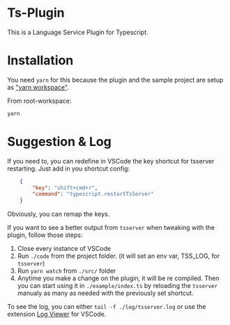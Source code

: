 # Ts-Plugin

This is a Language Service Plugin for Typescript.

# Installation
You need `yarn` for this because the plugin and the sample project are setup as ["yarn workspace"](https://yarnpkg.com/lang/en/docs/workspaces/).

From root-workspace:
```sh
yarn
```

# Suggestion & Log
If you need to, you can redefine in VSCode the key shortcut for tsserver restarting. Just add in you shortcut config:
```json
    {
        "key": "shift+cmd+r",
        "command": "typescript.restartTsServer"
    }
```

Obviously, you can remap the keys.

If you want to see a better output from `tsserver` when tweaking with the plugin, follow those steps:

1. Close every instance of VSCode
2. Run `./code` from the project folder. (it will set an env var, TSS_LOG, for `tsserver`)
3. Run `yarn watch` from `./src/` folder
4. Anytime you make a change on the plugin, it will be re compiled. Then you can start using it in `./example/index.ts` by reloading the `tsserver` manualy as many as needed with the previously set shortcut.

To see the log, you can either `tail -f ./log/tsserver.log` or use the extension [Log Viewer](https://marketplace.visualstudio.com/items?itemName=berublan.vscode-log-viewer) for VSCode.
